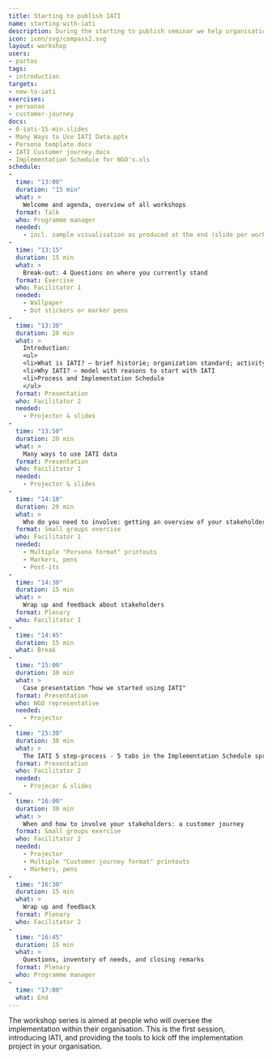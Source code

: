 ```yaml
---
title: Starting to publish IATI
name: starting-with-iati
description: During the starting to publish seminar we help organisations in their first steps towards IATI publication. In this session we organise workshops around getting to know international stakeholders. We do this through customer journeys and persona templates.
icon: icon/svg/compass2.svg
layout: workshop
users:
- partos
tags:
- introduction
targets:
- new-to-iati
exercises:
- personas
- customer-journey
docs:
- 0-iati-15-min.slides
- Many Ways to Use IATI Data.pptx
- Persona template.docx
- IATI Customer journey.docx
- Implementation Schedule for NGO's.xls
schedule:
-
  time: "13:00"
  duration: "15 min"
  what: >
    Welcome and agenda, overview of all workshops
  format: Talk
  who: Programme manager
  needed:
    - incl. sample visualisation as produced at the end (slide per workshop)
-
  time: "13:15"
  duration: 15 min
  what: >
    Break-out: 4 Questions on where you currently stand
  format: Exercise
  who: Facilitator 1
  needed:
    - Wallpaper
    - Dot stickers or marker pens
-
  time: "13:30"
  duration: 20 min
  what: >
    Introduction:
    <ul>
    <li>What is IATI? – brief historie; organization standard; activity standard
    <li>Why IATI? – model with reasons to start with IATI
    <li>Process and Implementation Schedule
    </ul>
  format: Presentation
  who: Facilitator 2
  needed:
    - Projector & slides
-
  time: "13:50"
  duration: 20 min
  what: >
    Many ways to use IATI data
  format: Presentation
  who: Facilitator 1
  needed:
    - Projector & slides
-
  time: "14:10"
  duration: 20 min
  what: >
    Who do you need to involve: getting an overview of your stakeholders
  format: Small groups exercise
  who: Facilitator 1
  needed:
    - Multiple "Persona format" printouts
    - Markers, pens
    - Post-its
-
  time: "14:30"
  duration: 15 min
  what: >
    Wrap up and feedback about stakeholders
  format: Plenary
  who: Facilitator 1
-
  time: "14:45"
  duration: 15 min
  what: Break
-
  time: "15:00"
  duration: 30 min
  what: >
    Case presentation "how we started using IATI"
  format: Presentation
  who: NGO representative
  needed:
    - Projector
-
  time: "15:30"
  duration: 30 min
  what: >
    The IATI 5 step-process - 5 tabs in the Implementation Schedule spreadsheet
  format: Presentation
  who: Facilitator 2
  needed:
    - Projecor & slides
-
  time: "16:00"
  duration: 30 min
  what: >
    When and how to involve your stakeholders: a customer journey
  format: Small groups exercise
  who: Facilitator 2
  needed:
    - Projector
    - Multiple "Customer journey format" printouts
    - Markers, pens
-
  time: "16:30"
  duration: 15 min
  what: >
    Wrap up and feedback
  format: Plenary
  who: Facilitator 2
-
  time: "16:45"
  duration: 15 min
  what: >
    Questions, inventory of needs, and closing remarks
  format: Plenary
  who: Programme manager
-
  time: "17:00"
  what: End
---
```


The workshop series is aimed at people who will oversee the implementation within their organisation. This is the first session, introducing IATI, and providing the tools to kick off the implementation project in your organisation.
